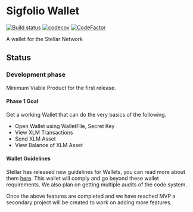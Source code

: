 # Sigfolio Wallet
[![Build status](https://ci.appveyor.com/api/projects/status/3e9qmpopvkdk8935?svg=true)](https://ci.appveyor.com/project/elucidsoft/sigfoliowallet)
[![codecov](https://codecov.io/gh/elucidsoft/sigfoliowallet/branch/master/graph/badge.svg)](https://codecov.io/gh/elucidsoft/sigfoliowallet)
[![CodeFactor](https://www.codefactor.io/repository/github/elucidsoft/sigfoliowallet/badge)](https://www.codefactor.io/repository/github/elucidsoft/sigfoliowallet)

A wallet for the Stellar Network

## Status
### Development phase

Minimum Viable Product for the first release.

#### Phase 1 Goal
Get a working Wallet that can do the very basics of the following.

- Open Wallet using WalletFile, Secret Key
- View XLM Transactions
- Send XLM Asset
- View Balance of XLM Asset

#### Wallet Guidelines
Stellar has released new guidelines for Wallets, you can read more about them [here](
https://www.stellar.org/lumens/wallets/wallet-listing-guidelines/#completeguidelines).  This wallet will comply and go beyond these wallet requirements.  We also plan on getting multiple audits of the code system. 


Once the above features are completed and we have reached MVP a secondary project will be created to work on adding more features.


